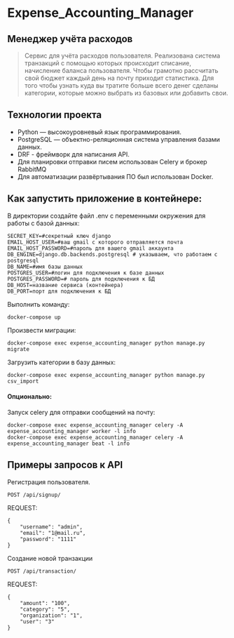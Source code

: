 # Expense_Accounting_Manager

## Менеджер учёта расходов

> Сервис для учёта расходов пользователя. Реализована система транзакций с помощью которых происходит списание, начисление баланса пользователя. Чтобы грамотно рассчитать свой бюджет каждый день на почту приходит статистика. Для того чтобы узнать куда вы тратите больше всего денег сделаны категории, которые можно выбрать из базовых или добавить свои.

## Технологии проекта

- Python — высокоуровневый язык программирования.
- PostgreSQL — объектно-реляционная система управления базами данных.
- DRF - фреймворк для написания API.
- Для планировки отправки писем использован Celery и брокер RabbitMQ
- Для автоматизации развёртывания ПО был использован Docker.

## Как запустить приложение в контейнере:

В директории создайте файл .env с переменными окружения для работы с базой данных:

```
SECRET_KEY=#секретный ключ django
EMAIL_HOST_USER=#ваш gmail с которого отправляется почта
EMAIL_HOST_PASSWORD=#пароль для вашего gmail аккаунта
DB_ENGINE=django.db.backends.postgresql # указываем, что работаем с postgresql
DB_NAME=#имя базы данных
POSTGRES_USER=#логин для подключения к базе данных
POSTGRES_PASSWORD=# пароль для подключения к БД
DB_HOST=название сервиса (контейнера)
DB_PORT=порт для подключения к БД
```

Выполнить команду:
```
docker-compose up
```
Произвести миграции:
```
docker-compose exec expense_accounting_manager python manage.py migrate
```
Загрузить категории в базу данных:
```
docker-compose exec expense_accounting_manager python manage.py csv_import
```
#### Опционально:
Запуск celery для отправки сообщений на почту:
```
docker-compose exec expense_accounting_manager celery -A expense_accounting_manager worker -l info
docker-compose exec expense_accounting_manager celery -A expense_accounting_manager beat -l info
```

## Примеры запросов к API

Регистрация пользователя.

```
POST /api/signup/
```

REQUEST:

```
{
    "username": "admin",
    "email": "1@mail.ru",
    "password": "1111"
}
```

Создание новой транзакции

```
POST /api/transaction/
```

REQUEST:

```
{
    "amount": "100",
    "category": "5",
    "organization": "1",
    "user": "3"
}
```